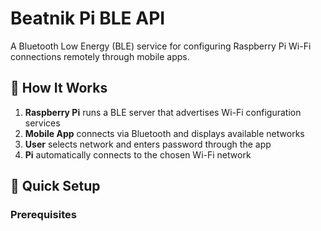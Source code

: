 # Beatnik Pi BLE API

A Bluetooth Low Energy (BLE) service for configuring Raspberry Pi Wi-Fi connections remotely through mobile apps.

## 🚀 How It Works

1. **Raspberry Pi** runs a BLE server that advertises Wi-Fi configuration services
2. **Mobile App** connects via Bluetooth and displays available networks
3. **User** selects network and enters password through the app
4. **Pi** automatically connects to the chosen Wi-Fi network

## 🔧 Quick Setup

### Prerequisites
